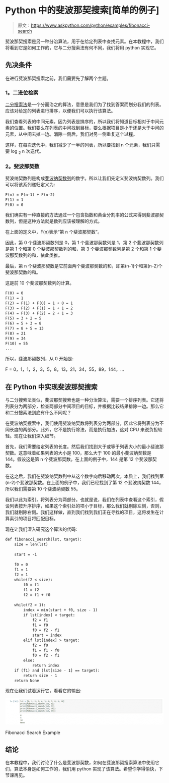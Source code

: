 # Python 中的斐波那契搜索[简单的例子]

> 原文：<https://www.askpython.com/python/examples/fibonacci-search>

斐波那契搜索是另一种分治算法，用于在给定列表中查找元素。在本教程中，我们将看到它是如何工作的，它与二分搜索法有何不同，我们将用 python 实现它。

## 先决条件

在进行斐波那契搜索之前，我们需要先了解两个主题。

### 1。二进位检索

[二分搜索法](https://www.askpython.com/python/examples/binary-search-algorithm-in-python)是一个分而治之的算法，意思是我们为了找到答案而划分我们的列表。应该对给定的列表进行排序，以便我们可以执行该算法。

我们查看列表的中间元素，因为列表是排序的，所以我们将知道目标相对于中间元素的位置。我们要么在列表的中间找到目标，要么根据项目是小于还是大于中间的元素，从中间去掉一边。消除一侧后，我们对另一侧重复这个过程。

这样，在每次迭代中，我们减少了一半的列表，所以要找到 n 个元素，我们只需要 log <sub>2</sub> n 次迭代。

### 2。斐波那契数

斐波纳契数列是构成[斐波纳契数列](https://www.askpython.com/python/python-recursion-function)的数字。所以让我们先定义斐波纳契数列。我们可以将该系列递归定义为:

```
F(n) = F(n-1) + F(n-2)
F(1) = 1
F(0) = 0

```

我们确实有一种直接的方法通过一个包含指数和黄金分割率的公式来得到斐波那契数列，但是这种方法就是数列应该被理解的方式。

在上面的定义中，F(n)表示“第 n 个斐波那契数”。

因此，第 0 个斐波那契数列是 0，第 1 个斐波那契数列是 1，第 2 个斐波那契数列是第 1 个和第 0 个斐波那契数列的和，第 3 个斐波那契数列是第 2 个和第 1 个斐波那契数列的和，依此类推。

最后，第 n 个斐波那契数是它前面两个斐波那契数的和，即第(n-1)个和第(n-2)个斐波那契数的和。

这是前 10 个斐波那契数列的计算。

```
F(0) = 0
F(1) = 1
F(2) = F(1) + F(0) = 1 + 0 = 1
F(3) = F(2) + F(1) = 1 + 1 = 2
F(4) = F(3) + F(2) = 2 + 1 = 3
F(5) = 3 + 2 = 5
F(6) = 5 + 3 = 8
F(7) = 8 + 5 = 13
F(8) = 21
F(9) = 34
F(10) = 55
...

```

所以，斐波那契数列，从 0 开始是:

F = 0，1，1，2，3，5，8，13，21，34，55，89，144，…

## 在 Python 中实现斐波那契搜索

与二分搜索法类似，斐波那契搜索也是一种分治算法，需要一个排序列表。它还将列表分为两部分，检查两部分中间项目的目标，并根据比较结果排除一边。那么它和二分搜索法到底有什么不同呢？

在斐波纳契搜索中，我们使用斐波纳契数将列表分为两部分，因此它将列表分为不同长度的两部分。此外，它不是执行除法，而是执行加法，这对 CPU 来说负担较轻。现在让我们深入细节。

首先，我们需要给定列表的长度。然后我们找到大于或等于列表大小的最小斐波那契数。这意味着如果列表的大小是 100，那么大于 100 的最小斐波纳契数是 144。假设这是第 n 个斐波那契数。在上面的例子中，144 是第 12 个斐波那契数。

在这之后，我们在斐波纳契数列中从这个数字向后移动两次。本质上，我们找到第(n-2)个斐波那契数。在上面的例子中，我们已经找到了第 12 个斐波纳契数 144，所以我们需要第 10 个斐波纳契数 55。

我们以此为索引，将列表分为两部分。也就是说，我们在列表中查看这个索引，假设列表按升序排序，如果这个索引处的项小于目标，那么我们就剔除左侧，否则，我们就剔除右侧。我们这样做，直到我们找到我们正在寻找的项目，这将发生在计算索引的项目将匹配目标。

现在让我们深入研究这个算法的代码:

```
def fibonacci_search(lst, target):
    size = len(lst)

    start = -1

    f0 = 0
    f1 = 1
    f2 = 1
    while(f2 < size):
        f0 = f1
        f1 = f2
        f2 = f1 + f0

    while(f2 > 1):
        index = min(start + f0, size - 1)
        if lst[index] < target:
            f2 = f1
            f1 = f0
            f0 = f2 - f1
            start = index
        elif lst[index] > target:
            f2 = f0
            f1 = f1 - f0
            f0 = f2 - f1
        else:
            return index
    if (f1) and (lst[size - 1] == target):
        return size - 1
    return None

```

现在让我们试着运行它，看看它的输出:

![Fibonacci Search Example](img/7c444cae9a47e8bfec9876e8625b3135.png)

Fibonacci Search Example

## 结论

在本教程中，我们讨论了什么是斐波那契数，如何在斐波那契搜索算法中使用它们，算法本身是如何工作的，我们用 python 实现了该算法。希望你学得愉快，下节课再见。